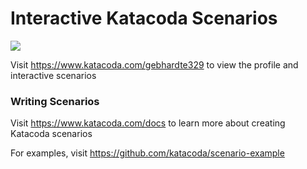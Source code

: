 # Interactive Katacoda Scenarios

[![](http://shields.katacoda.com/katacoda/gebhardte329/count.svg)](https://www.katacoda.com/gebhardte329 "Get your profile on Katacoda.com")

Visit https://www.katacoda.com/gebhardte329 to view the profile and interactive scenarios

### Writing Scenarios
Visit https://www.katacoda.com/docs to learn more about creating Katacoda scenarios

For examples, visit https://github.com/katacoda/scenario-example
